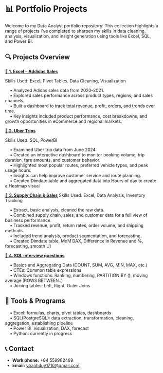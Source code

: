 # 📊 Portfolio Projects

Welcome to my Data Analyst portfolio repository!
This collection highlights a range of projects I've completed to sharpen my skills in data cleaning, analysis, visualization, and insight generation using tools like Excel, SQL, and Power BI.

## 🔍 Projects Overview

[**📁 1. Excel – Addidas Sales**](https://github.com/voanhduy1710/Portfolio_projects/tree/main/1.%20Excel%20-%20Addidas%20Sales)

Skills Used: Excel, Pivot Tables, Data Cleaning, Visualization

&nbsp;&nbsp;&nbsp;&nbsp;• Analyzed Adidas sales data from 2020–2021.  
&nbsp;&nbsp;&nbsp;&nbsp;• Explored sales performance across product types, regions, and sales channels.  
&nbsp;&nbsp;&nbsp;&nbsp;• Built a dashboard to track total revenue, profit, orders, and trends over time.  
&nbsp;&nbsp;&nbsp;&nbsp;• Key insights included product performance, cost breakdowns, and growth opportunities in eCommerce and regional markets.

[**📁 2. Uber Trips**](https://github.com/voanhduy1710/Portfolio_projects/tree/main/2.%20Uber%20Trips)

Skills Used: SQL, PowerBI

&nbsp;&nbsp;&nbsp;&nbsp;• Examined Uber trip data from June 2024.  
&nbsp;&nbsp;&nbsp;&nbsp;• Created an interactive dashboard to monitor booking volume, trip duration, fare amounts, and customer behavior.  
&nbsp;&nbsp;&nbsp;&nbsp;• Highlighted most popular routes, preferred vehicle types, and peak usage hours.  
&nbsp;&nbsp;&nbsp;&nbsp;• Insights can help improve customer service and route planning.  
&nbsp;&nbsp;&nbsp;&nbsp;• Created Dimdate table and aggregated data into Hours of day to create a Heatmap visual  

[**📁 3. Supply Chain & Sales**](https://github.com/voanhduy1710/Portfolio_projects/tree/main/3.%20Supply%20chain%20%26%20Sales)
Skills Used: Excel, Data Analysis, Inventory Tracking

&nbsp;&nbsp;&nbsp;&nbsp;• Extract, basic analysis, cleaned the raw data.  
&nbsp;&nbsp;&nbsp;&nbsp;• Combined supply chain, sales, and customer data for a full view of business performance.  
&nbsp;&nbsp;&nbsp;&nbsp;• Tracked revenue, profit, return rates, order volume, and shipping methods.  
&nbsp;&nbsp;&nbsp;&nbsp;• Included trend analysis, product segmentation, and forecasting.  
&nbsp;&nbsp;&nbsp;&nbsp;• Created Dimdate table, MoM DAX, Difference in Revenue and %, forecasting, smooth UI  

[**📁 4. SQL interview questions**](https://github.com/voanhduy1710/Portfolio_projects/blob/main/4.%20SQL_questions.md)

&nbsp;&nbsp;&nbsp;&nbsp;• Basics and Aggregating Data (COUNT, SUM, AVG, MIN, MAX, etc.)  
&nbsp;&nbsp;&nbsp;&nbsp;• CTEs: Common table expressions   
&nbsp;&nbsp;&nbsp;&nbsp;• Windows functions: Ranking, numbering, PARTITION BY (), moving average (ROWS BETWEEN..)  
&nbsp;&nbsp;&nbsp;&nbsp;• Joining tables: Left, Right, Outer Joins      

## 🧰 Tools & Programs

&nbsp;&nbsp;&nbsp;&nbsp;• Excel: formulas, charts, pivot tables, dashboards  
&nbsp;&nbsp;&nbsp;&nbsp;• SQL(PostgreSQL): data extraction, transformation, cleaning, aggregation, establishing pipeline  
&nbsp;&nbsp;&nbsp;&nbsp;• Power BI: visualization, DAX, forecast  
&nbsp;&nbsp;&nbsp;&nbsp;• Python: currently in progress

## 📞 Contact

- **Work phone:** +84 559982489
- **Email:** voanhduy1710@gmail.com
